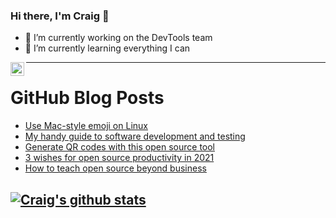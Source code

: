 ### Hi there, I'm Craig 👋

<!--
**CraigTeelFugro/CraigTeelFugro** is a ✨ _special_ ✨ repository because its `README.md` (this file) appears on your GitHub profile.

Here are some ideas to get you started:
-->

- 🔭 I’m currently working on the DevTools team
- 🌱 I’m currently learning everything I can

[<img align="left" alt="Craig Teel | LinkedIn" width="22px" src="https://cdn.jsdelivr.net/npm/simple-icons@v3/icons/linkedin.svg" />][linkedin]

---

# GitHub Blog Posts

<!-- BLOG-POST-LIST:START -->
- [Use Mac-style emoji on Linux](https://opensource.com/article/21/2/emoji-linux)
- [My handy guide to software development and testing](https://opensource.com/article/21/2/development-guide)
- [Generate QR codes with this open source tool](https://opensource.com/article/21/2/zint-barcode-generator)
- [3 wishes for open source productivity in 2021](https://opensource.com/article/21/1/productivity-wishlist)
- [How to teach open source beyond business](https://opensource.com/article/21/1/open-source-beyond-business)
<!-- BLOG-POST-LIST:END -->

## [![Craig's github stats](https://github-readme-stats.vercel.app/api?username=craigteelfugro)](https://github.com/anuraghazra/github-readme-stats)


[linkedin]: https://linkedin.com/in/craig-teel-b8786771
